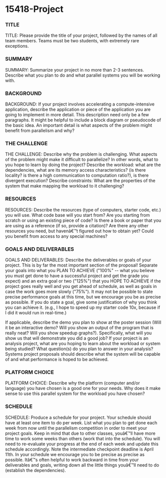 # 15418-Project


### TITLE
TITLE: Please provide the title of your project, followed by the names of all team members. Teams must be two students, with extremely rare exceptions.

### SUMMARY
SUMMARY: Summarize your project in no more than 2-3 sentences. Describe what you plan to do and what parallel systems you will be working with. 

### BACKGROUND
BACKGROUND: If your project involves accelerating a compute-intensive application, describe the application or piece of the application you are going to implement in more detail. This description need only be a few paragraphs. It might be helpful to include a block diagram or pseudocode of the basic idea. An important detail is what aspects of the problem might benefit from parallelism and why?

### THE CHALLENGE
THE CHALLENGE: Describe why the problem is challenging. What aspects of the problem might make it difficult to parallelize? In other words, what to you hope to learn by doing the project?
Describe the workload: what are the dependencies, what are its memory access characteristics? (is there locality? is there a high communication to computation ratio?), is there divergent execution?
Describe constraints: What are the properties of the system that make mapping the workload to it challenging?

### RESOURCES
RESOURCES: Describe the resources (type of computers, starter code, etc.) you will use. What code base will you start from? Are you starting from scratch or using an existing piece of code? Is there a book or paper that you are using as a reference (if so, provide a citation)? Are there any other resources you need, but havenâ€™t figured out how to obtain yet? Could you benefit from access to any special machines?

### GOALS AND DELIVERABLES
GOALS AND DELIVERABLES: Describe the deliverables or goals of your project. This is by far the most important section of the proposal!
Separate your goals into what you PLAN TO ACHIEVE ("100%" -- what you believe you must get done to have a successful project and get the grade you expect) and an extra goal or two ("125%") that you HOPE TO ACHIEVE if the project goes really well and you get ahead of schedule, as well as goals in case the work goes more slowly ("75%"). It may not be possible to state precise performance goals at this time, but we encourage you be as precise as possible. If you do state a goal, give some justification of why you think you can achieve it. (e.g., I hope to speed up my starter code 10x, because if I did it would run in real-time.)

If applicable, describe the demo you plan to show at the poster session (Will it be an interactive demo? Will you show an output of the program that is really neat? Will you show speedup graphs?). Specifically, what will you show us that will demonstrate you did a good job?
If your project is an analysis project, what are you hoping to learn about the workload or system being studied? What question(s) do you plan to answer in your analysis?
Systems project proposals should describe what the system will be capable of and what performance is hoped to be achieved.


### PLATFORM CHOICE
PLATFORM CHOICE: Describe why the platform (computer and/or language) you have chosen is a good one for your needs. Why does it make sense to use this parallel system for the workload you have chosen?


### SCHEDULE
SCHEDULE: Produce a schedule for your project. Your schedule should have at least one item to do per week. List what you plan to get done each week from now until the parallelism competition in order to meet your project goals. Keep in mind that due to other classes, youâ€™ll have more time to work some weeks than others (work that into the schedule). You will need to re-evaluate your progress at the end of each week and update this schedule accordingly. Note the intermediate checkpoint deadline is April 11th. In your schedule we encourage you to be precise as precise as possible. Itâ€™s often helpful to work backward in time from your deliverables and goals, writing down all the little things youâ€™ll need to do (establish the dependencies).

